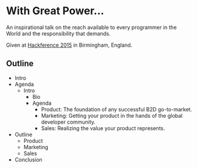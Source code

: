 # With Great Power...

An inspirational talk on the reach available to every programmer in the World
and the responsibility that demands.

Given at [Hackference 2015](http://2015.hackference.co.uk/) in Birmingham,
England.


## Outline

- Intro
- Agenda
  - Intro
    - Bio
    - Agenda
      - Product: The foundation of any successful B2D go-to-market.
      - Marketing: Getting your product in the hands of the global developer
        community.
      - Sales: Realizing the value your product represents.
- Outline
  - Product
  - Marketing
  - Sales
- Conclusion
